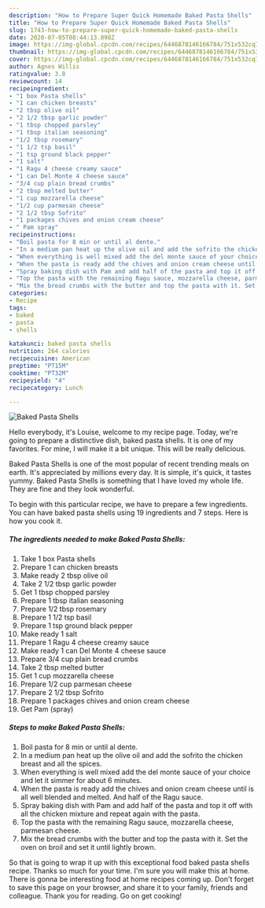 ```yaml
---
description: "How to Prepare Super Quick Homemade Baked Pasta Shells"
title: "How to Prepare Super Quick Homemade Baked Pasta Shells"
slug: 1743-how-to-prepare-super-quick-homemade-baked-pasta-shells
date: 2020-07-05T08:44:13.898Z
image: https://img-global.cpcdn.com/recipes/6446878146166784/751x532cq70/baked-pasta-shells-recipe-main-photo.jpg
thumbnail: https://img-global.cpcdn.com/recipes/6446878146166784/751x532cq70/baked-pasta-shells-recipe-main-photo.jpg
cover: https://img-global.cpcdn.com/recipes/6446878146166784/751x532cq70/baked-pasta-shells-recipe-main-photo.jpg
author: Agnes Willis
ratingvalue: 3.8
reviewcount: 14
recipeingredient:
- "1 box Pasta shells"
- "1 can chicken breasts"
- "2 tbsp olive oil"
- "2 1/2 tbsp garlic powder"
- "1 tbsp chopped parsley"
- "1 tbsp italian seasoning"
- "1/2 tbsp rosemary"
- "1 1/2 tsp basil"
- "1 tsp ground black pepper"
- "1 salt"
- "1 Ragu 4 cheese creamy sauce"
- "1 can Del Monte 4 cheese sauce"
- "3/4 cup plain bread crumbs"
- "2 tbsp melted butter"
- "1 cup mozzarella cheese"
- "1/2 cup parmesan cheese"
- "2 1/2 tbsp Sofrito"
- "1 packages chives and onion cream cheese"
- " Pam spray"
recipeinstructions:
- "Boil pasta for 8 min or until al dente."
- "In a medium pan heat up the olive oil and add the sofrito the chicken breast and all the spices."
- "When everything is well mixed add the del monte sauce of your choice and let it simmer for about 6 minutes."
- "When the pasta is ready add the chives and onion cream cheese until is all well blended and melted. And half of the Ragu sauce."
- "Spray baking dish with Pam and add half of the pasta and top it off with all the chicken mixture and repeat again with the pasta."
- "Top the pasta with the remaining Ragu sauce, mozzarella cheese, parmesan cheese."
- "Mix the bread crumbs with the butter and top the pasta with it. Set the oven on broil and set it until lightly brown."
categories:
- Recipe
tags:
- baked
- pasta
- shells

katakunci: baked pasta shells 
nutrition: 264 calories
recipecuisine: American
preptime: "PT15M"
cooktime: "PT32M"
recipeyield: "4"
recipecategory: Lunch

---
```



![Baked Pasta Shells](https://img-global.cpcdn.com/recipes/6446878146166784/751x532cq70/baked-pasta-shells-recipe-main-photo.jpg)

Hello everybody, it's Louise, welcome to my recipe page. Today, we're going to prepare a distinctive dish, baked pasta shells. It is one of my favorites. For mine, I will make it a bit unique. This will be really delicious.



Baked Pasta Shells is one of the most popular of recent trending meals on earth. It's appreciated by millions every day. It is simple, it's quick, it tastes yummy. Baked Pasta Shells is something that I have loved my whole life. They are fine and they look wonderful.


To begin with this particular recipe, we have to prepare a few ingredients. You can have baked pasta shells using 19 ingredients and 7 steps. Here is how you cook it.

<!--inarticleads1-->

##### The ingredients needed to make Baked Pasta Shells:

1. Take 1 box Pasta shells
1. Prepare 1 can chicken breasts
1. Make ready 2 tbsp olive oil
1. Take 2 1/2 tbsp garlic powder
1. Get 1 tbsp chopped parsley
1. Prepare 1 tbsp italian seasoning
1. Prepare 1/2 tbsp rosemary
1. Prepare 1 1/2 tsp basil
1. Prepare 1 tsp ground black pepper
1. Make ready 1 salt
1. Prepare 1 Ragu 4 cheese creamy sauce
1. Make ready 1 can Del Monte 4 cheese sauce
1. Prepare 3/4 cup plain bread crumbs
1. Take 2 tbsp melted butter
1. Get 1 cup mozzarella cheese
1. Prepare 1/2 cup parmesan cheese
1. Prepare 2 1/2 tbsp Sofrito
1. Prepare 1 packages chives and onion cream cheese
1. Get  Pam (spray)




<!--inarticleads2-->

##### Steps to make Baked Pasta Shells:

1. Boil pasta for 8 min or until al dente.
1. In a medium pan heat up the olive oil and add the sofrito the chicken breast and all the spices.
1. When everything is well mixed add the del monte sauce of your choice and let it simmer for about 6 minutes.
1. When the pasta is ready add the chives and onion cream cheese until is all well blended and melted. And half of the Ragu sauce.
1. Spray baking dish with Pam and add half of the pasta and top it off with all the chicken mixture and repeat again with the pasta.
1. Top the pasta with the remaining Ragu sauce, mozzarella cheese, parmesan cheese.
1. Mix the bread crumbs with the butter and top the pasta with it. Set the oven on broil and set it until lightly brown.




So that is going to wrap it up with this exceptional food baked pasta shells recipe. Thanks so much for your time. I'm sure you will make this at home. There is gonna be interesting food at home recipes coming up. Don't forget to save this page on your browser, and share it to your family, friends and colleague. Thank you for reading. Go on get cooking!
